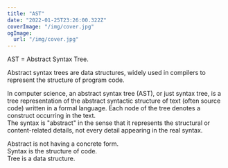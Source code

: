 ```yaml
---
title: "AST"
date: "2022-01-25T23:26:00.322Z"
coverImage: "/img/cover.jpg"
ogImage:
  url: "/img/cover.jpg"
---
```


AST = Abstract Syntax Tree.

Abstract syntax trees are data structures, widely used in compilers to represent the structure of program code.  

In computer science, an abstract syntax tree (AST), or just syntax tree, is a tree representation of the abstract syntactic structure of text (often source code) written in a formal language. Each node of the tree denotes a construct occurring in the text.  
The syntax is "abstract" in the sense that it represents the structural or content-related details, not every detail appearing in the real syntax.

Abstract is not having a concrete form.  
Syntax is the structure of code.  
Tree is a data structure.  

